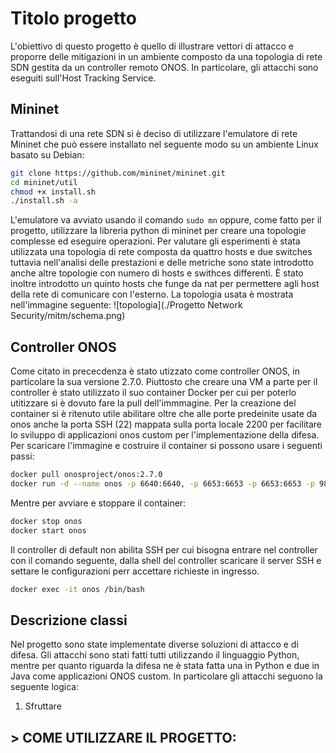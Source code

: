 # Titolo progetto 
L'obiettivo di questo progetto è quello di illustrare vettori di attacco e proporre delle mitigazioni in un ambiente composto da una topologia di rete SDN gestita da un controller remoto ONOS. In particolare, gli attacchi sono eseguiti sull'Host Tracking Service. 


## Mininet
Trattandosi di una rete SDN si è deciso di utilizzare l'emulatore di rete Mininet che può essere installato nel seguente modo su un ambiente Linux basato su Debian:
```bash
git clone https://github.com/mininet/mininet.git
cd mininet/util
chmod +x install.sh
./install.sh -a
```
L'emulatore va avviato usando il comando `sudo mn` oppure, come fatto per il progetto, utilizzare la libreria python di mininet per creare una topologie complesse ed eseguire operazioni.
Per valutare gli esperimenti è stata utilizzata una topologia di rete composta da quattro hosts e due switches tuttavia nell'analisi delle prestazioni e delle metriche sono state introdotto anche altre topologie con numero di hosts e swithces differenti. È stato inoltre introdotto un quinto hosts che funge da nat per permettere agli host della rete di comunicare con l'esterno. La topologia usata è mostrata nell'immagine seguente: 
![topologia](./Progetto Network Security/mitm/schema.png)

## Controller ONOS
Come citato in prececdenza è stato utizzato come controller ONOS, in particolare la sua versione 2.7.0. Piuttosto che creare una VM a parte per il controller è stato utilizzato il suo container Docker per cui per poterlo utitizzare si è dovuto fare la pull dell'immmagine. Per la creazione del container si è ritenuto utile abilitare oltre che alle porte predeinite usate da onos anche la porta SSH (22) mappata sulla porta locale 2200 per facilitare lo sviluppo di applicazioni onos custom per l'implementazione della difesa. 
Per scaricare l'immagine e costruire il container si possono usare i seguenti passi: 
```bash
docker pull onosproject/onos:2.7.0
docker run -d --name onos -p 6640:6640, -p 6653:6653 -p 6653:6653 -p 9876:9876 -p 8181:8181 -p 2200:22 onosproject/onos
```
Mentre per avviare e stoppare il container: 

```bash
docker stop onos
docker start onos
```
Il controller di default non abilita SSH per cui bisogna entrare nel controller con il comando seguente, dalla shell del controller scaricare il server SSH e settare le configurazioni perr accettare richieste in ingresso.
```bash
docker exec -it onos /bin/bash
```
## Descrizione classi
Nel progetto sono state implementate diverse soluzioni di attacco e di difesa. Gli attacchi sono stati fatti tutti utilizzando il linguaggio Python, mentre per quanto riguarda la difesa ne è stata fatta una in Python e due in Java come applicazioni ONOS custom.
In particolare gli attacchi seguono la seguente logica: 
1. Sfruttare 


## > COME UTILIZZARE IL PROGETTO:

```git

```
